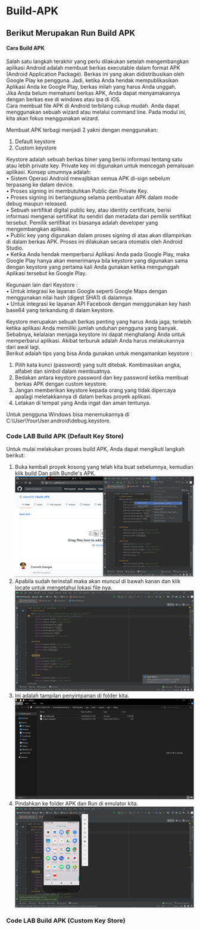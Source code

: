 # Build-APK
## Berikut Merupakan Run Build APK <br>

#### Cara Build APK
Salah satu langkah terakhir yang perlu dilakukan setelah mengembangkan aplikasi Android adalah membuat berkas executable dalam format APK (Android Application Package). Berkas ini yang akan didistribusikan oleh Google Play ke pengguna. Jadi, ketika Anda hendak mempublikasikan Aplikasi Anda ke Google Play, berkas inilah yang harus Anda unggah. <br>
Jika Anda belum memahami berkas APK, Anda dapat menyamakannya dengan berkas exe di windows atau ipa di iOS.<br>
Cara membuat file APK di Android terbilang cukup mudah. Anda dapat menggunakan sebuah wizard atau melalui command line. Pada modul ini, kita akan fokus menggunakan wizard. <br>

Membuat APK terbagi menjadi 2 yakni dengan menggunakan: <br>
1.	Default keystore <br>
2.	Custom keystore <br>


Keystore adalah sebuah berkas biner yang berisi informasi tentang satu atau lebih private key. Private key ini digunakan untuk mencegah pemalsuan aplikasi. Konsep umumnya adalah: <br>
•	Sistem Operasi Android mewajibkan semua APK di-sign sebelum terpasang ke dalam device. <br>
•	Proses signing ini membutuhkan Public dan Private Key. <br>
•	Proses signing ini berlangsung selama pembuatan APK dalam mode debug maupun released. <br>
•	Sebuah sertifikat digital public key, atau identity certificate, berisi informasi mengenai sertifikat itu sendiri dan metadata dari pemilik sertifikat tersebut. Pemilik sertifikat ini biasanya adalah developer yang mengembangkan aplikasi. <br>
•	Public key yang digunakan dalam proses signing di atas akan dilampirkan di dalam berkas APK. Proses ini dilakukan secara otomatis oleh Android Studio. <br>
•	Ketika Anda hendak memperbarui Aplikasi Anda pada Google Play, maka Google Play hanya akan menerimanya bila keystore yang digunakan sama dengan keystore yang pertama kali Anda gunakan ketika mengunggah Aplikasi tersebut ke Google Play. <br>


Kegunaan lain dari Keystore : <br>
•	Untuk integrasi ke layanan Google seperti Google Maps dengan menggunakan nilai hash (digest SHA1) di dalamnya. <br>
•	Untuk integrasi ke layanan API Facebook dengan menggunakan key hash base64 yang terkandung di dalam keystore. <br>


Keystore merupakan sebuah berkas penting yang harus Anda jaga, terlebih ketika aplikasi Anda memiliki jumlah unduhan pengguna yang banyak. Sebabnya, kelalaian menjaga keystore ini dapat menghalangi Anda untuk memperbarui aplikasi. Akibat terburuk adalah Anda harus melakukannya dari awal lagi. <br>
Berikut adalah tips yang bisa Anda gunakan untuk mengamankan keystore : <br>
1.	Pilih kata kunci (password) yang sulit ditebak. Kombinasikan angka, alfabet dan simbol dalam membuatnya. <br>
2.	Bedakan antara keystore password dan key password ketika membuat berkas APK dengan custom keystore. <br>
3.	Jangan memberikan keystore kepada orang yang tidak dipercaya apalagi meletakkannya di dalam berkas proyek aplikasi. <br>
4.	Letakan di tempat yang Anda ingat dan aman tentunya. <br>

Untuk pengguna Windows bisa menemukannya di  C:\User\YourUser\.android\debug.keystore.

### Code LAB Build APK (Default Key Store) <br>
Untuk mulai melakukan proses build APK, Anda dapat mengikuti langkah berikut: <br>
1. Buka kembali proyek kosong yang telah kita buat sebelumnya, kemudian klik build Dan pilih Bundle's APK. <br>
![Alt Text](https://github.com/adam033/Build-APK/blob/master/Screenshot%20(237).png) <br>
2. Apabila sudah terinstall maka akan muncul di bawah kanan dan klik locate untuk mengetahui lokasi file nya. <br>
![Alt Text](https://github.com/adam033/Build-APK/blob/master/Screenshot%20(238).png) <br>
3. Ini adalah tampilan penyimpanan di folder kita. <br>
![Alt Text](https://github.com/adam033/Build-APK/blob/master/Screenshot%20(239).png) <br>
4. Pindahkan ke folder APK dan Run di emulator kita. <br>
![Alt Text](https://github.com/adam033/Build-APK/blob/master/Screenshot%20(240).png) <br>


### Code LAB Build APK (Custom Key Store) <br>










